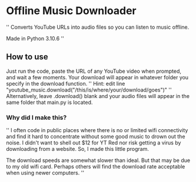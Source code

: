 # Offline Music Downloader
''
Converts YouTube URLs into audio files so you can listen to music offline.

Made in Python 3.10.6
''
## How to use

Just run the code, paste the URL of any YouTube video when prompted, and wait a few moments. Your download will appear in whatever folder you specify in the download function.
''
Hint: edit line "youtube_music.download("/this/is/where/your/download/goes")"
''
Alternatively, leave .download() blank and your audio files will appear in the same folder that main.py is located.

### Why did I make this?
''
I often code in public places where there is no or limited wifi connectivity and find it hard to concentrate without some good music to drown out the noise. I didn't want to shell out $12 for YT Red nor risk getting a virus by downloading from a website. So, I made this little program.

The download speeds are somewhat slower than ideal. But that may be due to my old wifi card. Perhaps others will find the download rate acceptable when using newer computers.
''
